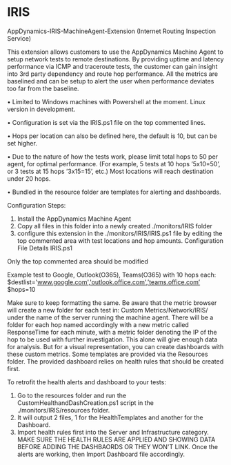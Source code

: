 # IRIS
AppDynamics-IRIS-MachineAgent-Extension (Internet Routing Inspection Service)

This extension allows customers to use the AppDynamics Machine Agent to setup network tests to remote destinations. By providing uptime and latency performance via ICMP and traceroute tests, the customer can gain insight into 3rd party dependency and route hop performance. All the metrics are baselined and can be setup to alert the user when performance deviates too far from the baseline.  

•	Limited to Windows machines with Powershell at the moment. Linux version in development.

•	Configuration is set via the IRIS.ps1 file on the top commented lines.

•	Hops per location can also be defined here, the default is 10, but can be set higher.

•	Due to the nature of how the tests work, please limit total hops to 50 per agent, for optimal performance. (For example, 5 tests at 10 hops ’5x10=50’, or 3 tests at 15 hops ’3x15=15’, etc.) Most locations will reach destination under 20 hops.

•	Bundled in the resource folder are templates for alerting and dashboards.

Configuration Steps:
1.	Install the AppDynamics Machine Agent
2.	Copy all files in this folder into a newly created ./monitors/IRIS folder
3.	configure this extension in the ./monitors/IRIS/IRIS.ps1 file by editing the top commented area with test locations and hop amounts.
Configuration File Details
IRIS.ps1

Only the top commented area should be modified

Example test to Google, Outlook(O365), Teams(O365) with 10 hops each:
$destlist='www.google.com','outlook.office.com',’teams.office.com’
$hops=10

Make sure to keep formatting the same. Be aware that the metric browser will create a new folder for each test in: Custom Metrics/Network/IRIS/ under the name of the server running the machine agent. There will be a folder for each hop named accordingly with a new metric called ResponseTime for each minute, with a metric folder denoting the IP of the hop to be used with further investigation.
This alone will give enough data for analysis. But for a visual representation, you can create dashboards with these custom metrics. Some templates are provided via the Resources folder. The provided dashboard relies on health rules that should be created first. 

To retrofit the health alerts and dashboard to your tests:

1. Go to the resources folder and run the CustomHealthandDashCreation.ps1 script in the ./monitors/IRIS/resources folder.
2. It will output 2 files, 1 for the HealthTemplates and another for the Dashboard. 
3. Import health rules first into the Server and Infrastructure category. MAKE SURE THE HEALTH RULES ARE APPLIED AND SHOWING DATA BEFORE ADDING THE DASHBAORDS OR THEY WON'T LINK. Once the alerts are working, then Import Dashboard file accordingly.  
